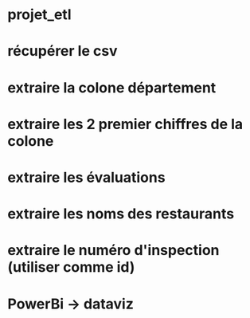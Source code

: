 # projet_etl

# récupérer le csv 
# extraire la colone département
# extraire les 2 premier chiffres de la colone
# extraire les évaluations 
# extraire les noms des restaurants 
# extraire le numéro d'inspection (utiliser comme id)
# PowerBi -> dataviz